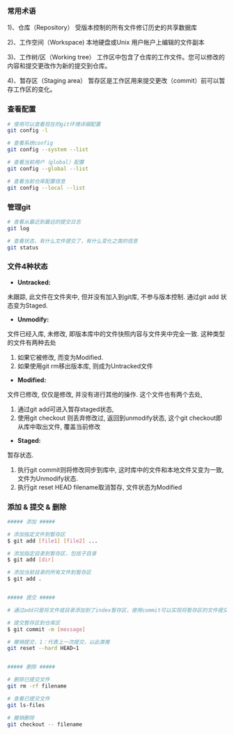 
### 常用术语
1)、仓库（Repository）
受版本控制的所有文件修订历史的共享数据库

2)、工作空间（Workspace) 
本地硬盘或Unix 用户帐户上编辑的文件副本

3)、工作树/区（Working tree）
工作区中包含了仓库的工作文件。您可以修改的内容和提交更改作为新的提交到仓库。

4)、暂存区（Staging area）
暂存区是工作区用来提交更改（commit）前可以暂存工作区的变化。


### 查看配置

```bash
# 使用可以查看现在的git环境详细配置
git config -l 

# 查看系统config
git config --system --list

# 查看当前用户（global）配置
git config --global --list

# 查看当前仓库配置信息
git config --local --list

```

### 管理git

```bash
# 查看从最近到最远的提交日志
git log

# 查看状态，有什么文件提交了，有什么变化之类的信息
git status

```


### 文件4种状态

* **Untracked:**

未跟踪, 此文件在文件夹中, 但并没有加入到git库, 不参与版本控制. 通过git add 状态变为Staged.

* **Unmodify:**

文件已经入库, 未修改, 即版本库中的文件快照内容与文件夹中完全一致. 
这种类型的文件有两种去处
1. 如果它被修改, 而变为Modified. 
2. 如果使用git rm移出版本库, 则成为Untracked文件

* **Modified:**

文件已修改, 仅仅是修改, 并没有进行其他的操作. 
这个文件也有两个去处, 
1. 通过git add可进入暂存staged状态,
2. 使用git checkout 则丢弃修改过, 返回到unmodify状态, 这个git checkout即从库中取出文件, 覆盖当前修改

* **Staged:**

暂存状态. 
1. 执行git commit则将修改同步到库中, 这时库中的文件和本地文件又变为一致, 文件为Unmodify状态. 
2. 执行git reset HEAD filename取消暂存, 文件状态为Modified


### 添加 & 提交 & 删除

```bash
##### 添加 #####

# 添加指定文件到暂存区
$ git add [file1] [file2] ...

# 添加指定目录到暂存区，包括子目录
$ git add [dir]

# 添加当前目录的所有文件到暂存区
$ git add .


##### 提交 #####

# 通过add只是将文件或目录添加到了index暂存区，使用commit可以实现将暂存区的文件提交到本地仓库。

# 提交暂存区到仓库区
$ git commit -m [message]

# 撤销提交，1：代表上一次提交，以此类推
git reset --hard HEAD~1


##### 删除 #####

# 删除已提交文件
git rm -rf filename

# 查看已提交文件
git ls-files

# 撤销删除
git checkout -- filename

```



